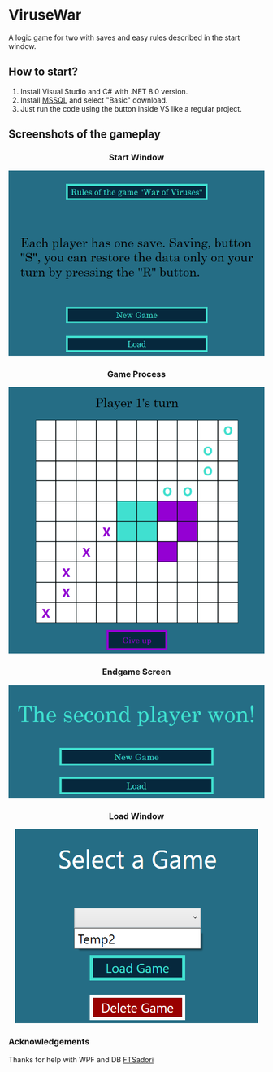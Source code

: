 # ViruseWar
A logic game for two with saves and easy rules described in the start window.

## How to start?
1. Install Visual Studio and C# with .NET 8.0 version.
2. Install [MSSQL](https://www.microsoft.com/ru-ru/download/details.aspx?id=101064) and select "Basic" download.
3. Just run the code using the button inside VS like a regular project.

## Screenshots of the gameplay
<div align="center">

### Start Window
![image](images/start-window.png)

### Game Process
![image](images/game-process.png)

### Endgame Screen
![image](images/endgame.png)

### Load Window
![images](images/load-window.png)

</div>

### Acknowledgements
Thanks for help with WPF and DB [FTSadori](https://github.com/FTSadori)
